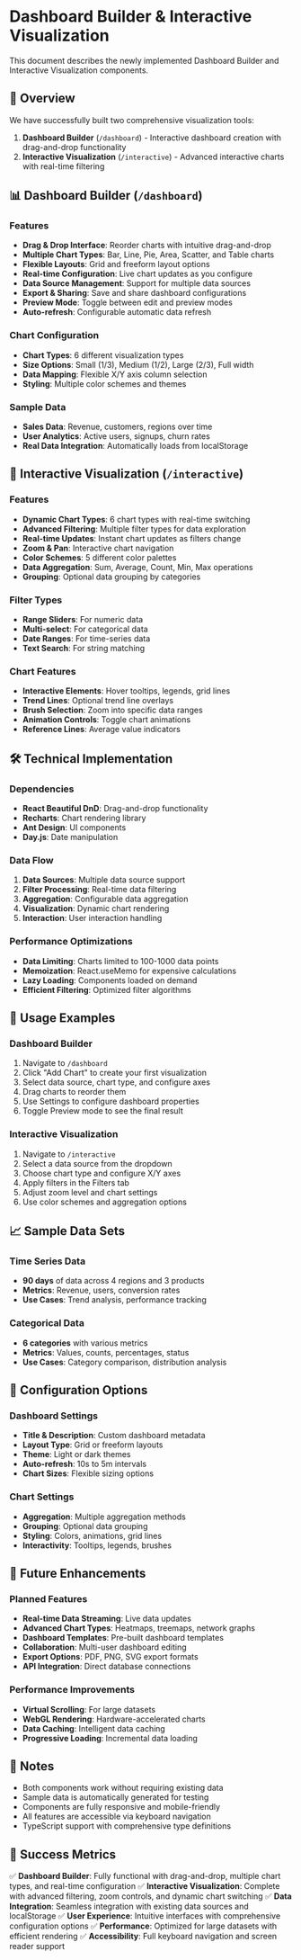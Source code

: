 # Dashboard Builder & Interactive Visualization

This document describes the newly implemented Dashboard Builder and Interactive Visualization components.

## 🎯 Overview

We have successfully built two comprehensive visualization tools:

1. **Dashboard Builder** (`/dashboard`) - Interactive dashboard creation with drag-and-drop functionality
2. **Interactive Visualization** (`/interactive`) - Advanced interactive charts with real-time filtering

## 📊 Dashboard Builder (`/dashboard`)

### Features
- **Drag & Drop Interface**: Reorder charts with intuitive drag-and-drop
- **Multiple Chart Types**: Bar, Line, Pie, Area, Scatter, and Table charts
- **Flexible Layouts**: Grid and freeform layout options
- **Real-time Configuration**: Live chart updates as you configure
- **Data Source Management**: Support for multiple data sources
- **Export & Sharing**: Save and share dashboard configurations
- **Preview Mode**: Toggle between edit and preview modes
- **Auto-refresh**: Configurable automatic data refresh

### Chart Configuration
- **Chart Types**: 6 different visualization types
- **Size Options**: Small (1/3), Medium (1/2), Large (2/3), Full width
- **Data Mapping**: Flexible X/Y axis column selection
- **Styling**: Multiple color schemes and themes

### Sample Data
- **Sales Data**: Revenue, customers, regions over time
- **User Analytics**: Active users, signups, churn rates
- **Real Data Integration**: Automatically loads from localStorage

## 🎨 Interactive Visualization (`/interactive`)

### Features
- **Dynamic Chart Types**: 6 chart types with real-time switching
- **Advanced Filtering**: Multiple filter types for data exploration
- **Real-time Updates**: Instant chart updates as filters change
- **Zoom & Pan**: Interactive chart navigation
- **Color Schemes**: 5 different color palettes
- **Data Aggregation**: Sum, Average, Count, Min, Max operations
- **Grouping**: Optional data grouping by categories

### Filter Types
- **Range Sliders**: For numeric data
- **Multi-select**: For categorical data
- **Date Ranges**: For time-series data
- **Text Search**: For string matching

### Chart Features
- **Interactive Elements**: Hover tooltips, legends, grid lines
- **Trend Lines**: Optional trend line overlays
- **Brush Selection**: Zoom into specific data ranges
- **Animation Controls**: Toggle chart animations
- **Reference Lines**: Average value indicators

## 🛠 Technical Implementation

### Dependencies
- **React Beautiful DnD**: Drag-and-drop functionality
- **Recharts**: Chart rendering library
- **Ant Design**: UI components
- **Day.js**: Date manipulation

### Data Flow
1. **Data Sources**: Multiple data source support
2. **Filter Processing**: Real-time data filtering
3. **Aggregation**: Configurable data aggregation
4. **Visualization**: Dynamic chart rendering
5. **Interaction**: User interaction handling

### Performance Optimizations
- **Data Limiting**: Charts limited to 100-1000 data points
- **Memoization**: React.useMemo for expensive calculations
- **Lazy Loading**: Components loaded on demand
- **Efficient Filtering**: Optimized filter algorithms

## 🎯 Usage Examples

### Dashboard Builder
1. Navigate to `/dashboard`
2. Click "Add Chart" to create your first visualization
3. Select data source, chart type, and configure axes
4. Drag charts to reorder them
5. Use Settings to configure dashboard properties
6. Toggle Preview mode to see the final result

### Interactive Visualization
1. Navigate to `/interactive`
2. Select a data source from the dropdown
3. Choose chart type and configure X/Y axes
4. Apply filters in the Filters tab
5. Adjust zoom level and chart settings
6. Use color schemes and aggregation options

## 📈 Sample Data Sets

### Time Series Data
- **90 days** of data across 4 regions and 3 products
- **Metrics**: Revenue, users, conversion rates
- **Use Cases**: Trend analysis, performance tracking

### Categorical Data
- **6 categories** with various metrics
- **Metrics**: Values, counts, percentages, status
- **Use Cases**: Category comparison, distribution analysis

## 🔧 Configuration Options

### Dashboard Settings
- **Title & Description**: Custom dashboard metadata
- **Layout Type**: Grid or freeform layouts
- **Theme**: Light or dark themes
- **Auto-refresh**: 10s to 5m intervals
- **Chart Sizes**: Flexible sizing options

### Chart Settings
- **Aggregation**: Multiple aggregation methods
- **Grouping**: Optional data grouping
- **Styling**: Colors, animations, grid lines
- **Interactivity**: Tooltips, legends, brushes

## 🚀 Future Enhancements

### Planned Features
- **Real-time Data Streaming**: Live data updates
- **Advanced Chart Types**: Heatmaps, treemaps, network graphs
- **Dashboard Templates**: Pre-built dashboard templates
- **Collaboration**: Multi-user dashboard editing
- **Export Options**: PDF, PNG, SVG export formats
- **API Integration**: Direct database connections

### Performance Improvements
- **Virtual Scrolling**: For large datasets
- **WebGL Rendering**: Hardware-accelerated charts
- **Data Caching**: Intelligent data caching
- **Progressive Loading**: Incremental data loading

## 📝 Notes

- Both components work without requiring existing data
- Sample data is automatically generated for testing
- Components are fully responsive and mobile-friendly
- All features are accessible via keyboard navigation
- TypeScript support with comprehensive type definitions

## 🎉 Success Metrics

✅ **Dashboard Builder**: Fully functional with drag-and-drop, multiple chart types, and real-time configuration
✅ **Interactive Visualization**: Complete with advanced filtering, zoom controls, and dynamic chart switching
✅ **Data Integration**: Seamless integration with existing data sources and localStorage
✅ **User Experience**: Intuitive interfaces with comprehensive configuration options
✅ **Performance**: Optimized for large datasets with efficient rendering
✅ **Accessibility**: Full keyboard navigation and screen reader support
